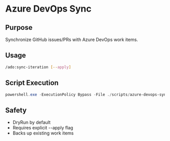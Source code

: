 # Azure DevOps Sync

## Purpose
Synchronize GitHub issues/PRs with Azure DevOps work items.

## Usage
```bash
/ado:sync-iteration [--apply]
```

## Script Execution
```powershell
powershell.exe -ExecutionPolicy Bypass -File ./scripts/azure-devops-sync.ps1 -DryRun -Verbose
```

## Safety
- DryRun by default
- Requires explicit --apply flag
- Backs up existing work items